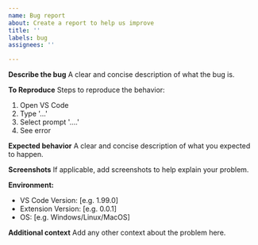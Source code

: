 ```yaml
---
name: Bug report
about: Create a report to help us improve
title: ''
labels: bug
assignees: ''

---
```


**Describe the bug**
A clear and concise description of what the bug is.

**To Reproduce**
Steps to reproduce the behavior:
1. Open VS Code
2. Type '...'
3. Select prompt '....'
4. See error

**Expected behavior**
A clear and concise description of what you expected to happen.

**Screenshots**
If applicable, add screenshots to help explain your problem.

**Environment:**
 - VS Code Version: [e.g. 1.99.0]
 - Extension Version: [e.g. 0.0.1]
 - OS: [e.g. Windows/Linux/MacOS]

**Additional context**
Add any other context about the problem here.